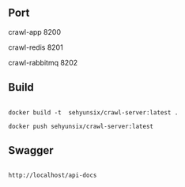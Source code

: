 #####


## Port

crawl-app 8200

crawl-redis  8201

crawl-rabbitmq 8202


## Build

```

docker build -t  sehyunsix/crawl-server:latest .

docker push sehyunsix/crawl-server:latest 

```

## Swagger

```

http://localhost/api-docs


```


